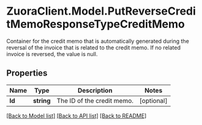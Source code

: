 # ZuoraClient.Model.PutReverseCreditMemoResponseTypeCreditMemo
Container for the credit memo that is automatically generated during the reversal of the invoice that is related to the credit memo. If no related invoice is reversed, the value is null. 

## Properties

Name | Type | Description | Notes
------------ | ------------- | ------------- | -------------
**Id** | **string** | The ID of the credit memo. | [optional] 

[[Back to Model list]](../README.md#documentation-for-models) [[Back to API list]](../README.md#documentation-for-api-endpoints) [[Back to README]](../README.md)

